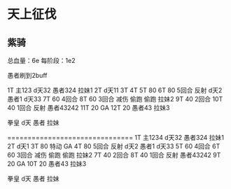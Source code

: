 # 天上征伐

## 紫骑

总血量：6e
每阶段：1e2

愚者刷到2buff

1T 主123 d天32 愚者324 拉妹1
2T d天11
3T
4T
5T 80
6T 80 5回合 反射 d天2 愚者1 d天33
7T 60 4回合
8T 60 3回合 减伤 偷跑 偷跑 拉妹2
9T 40 2回合
10T 40 1回合 反射 愚者43242
11T 20 GA
12T 20 愚者43 拉妹3

拳皇 d天 愚者 拉妹

===============================
1T 主1234 d天32 愚者324 拉妹1
2T d天1
3T 80 特动 GA
4T 80 5回合 反射 d天2 愚者1 d天33
5T 60 4回合
6T 60 3回合 减伤 偷跑 偷跑 拉妹2
7T 40 2回合
8T 40 1回合 反射 愚者43242
9T 20 GA
10T 20 愚者43 拉妹3

拳皇 d天 愚者 拉妹
